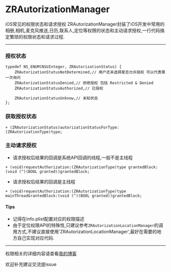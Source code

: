 # ZRAutorizationManager
iOS常见的权限状态和请求授权
ZRAutorizationManager封装了iOS开发中常用的相册,相机,麦克风推送,日历,联系人,定位等权限的状态和主动请求授权,一行代码搞定繁琐的权限状态和请求过程.

-------

### 授权状态
```
typedef NS_ENUM(NSUInteger, ZRAutorizationStatus) {
    ZRAutorizationStatusNotDetermined,// 用户还未选择是否允许授权 可以代表第一次询问
    ZRAutorizationStatusDenied,// 拒绝授权 包括 Restricted & Denied
    ZRAutorizationStatusAuthorized,// 已授权
    
    ZRAutorizationStatusUnknow,// 未知状态
};
```
### 获取授权状态
```
+ (ZRAutorizationStatus)autorizationStatusForType:(ZRAutorizationType)type;
```
### 主动请求授权
* 请求授权后结果的回调是系统API回调的线程,一般不是主线程

```
+ (void)requestAuthorization:(ZRAutorizationType)type grantedBlock:(void (^)(BOOL granted))grantedBlock;
```
* 请求授权后结果的回调是主线程

```
+ (void)requestAuthorization:(ZRAutorizationType)type mainThreadGrantedBlock:(void (^)(BOOL granted))grantedBlock;
```

#### Tips
* 记得在info.plist配置对应的权限描述
* 由于定位权限API的特殊性,只建议参考`ZRAutorizationLocationManager`的调用方式,不建议直接使用'ZRAutorizationLocationManager',最好在需要的地方自己实现对应代码.

-------
权限相关的详细内容请查看[我的博客](https://rangerzz.github.io/post/4/)

欢迎补充建议交流提issue
